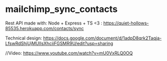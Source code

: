 # mailchimp_sync_contacts

Rest API made with: Node + Express + TS <3 : https://quiet-hollows-85535.herokuapp.com/contacts/sync

Technical design: https://docs.google.com/document/d/1adpD8qrk2Taqja-LfswRdShjUjMUlIsXhciiFGSMR9U/edit?usp=sharing

//Video: https://www.youtube.com/watch?v=mU0VxRLQ0OQ
